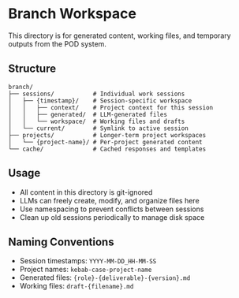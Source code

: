 # Branch Workspace

This directory is for generated content, working files, and temporary outputs from the POD system.

## Structure

```
branch/
├── sessions/           # Individual work sessions
│   ├── {timestamp}/    # Session-specific workspace
│   │   ├── context/    # Project context for this session
│   │   ├── generated/  # LLM-generated files
│   │   └── workspace/  # Working files and drafts
│   └── current/        # Symlink to active session
├── projects/           # Longer-term project workspaces
│   └── {project-name}/ # Per-project generated content
└── cache/              # Cached responses and templates
```

## Usage

- All content in this directory is git-ignored
- LLMs can freely create, modify, and organize files here
- Use namespacing to prevent conflicts between sessions
- Clean up old sessions periodically to manage disk space

## Naming Conventions

- Session timestamps: `YYYY-MM-DD_HH-MM-SS`
- Project names: `kebab-case-project-name`
- Generated files: `{role}-{deliverable}-{version}.md`
- Working files: `draft-{filename}.md`